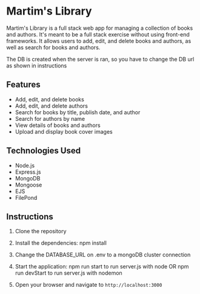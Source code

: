 # Martim's Library

Martim's Library is a full stack web app for managing a collection of books and authors.
It's meant to be a full stack exercise without using front-end frameworks.
It allows users to add, edit, and delete books and authors, as well as search for books and authors.

The DB is created when the server is ran, so you have to change the DB url as shown in instructions

## Features

- Add, edit, and delete books
- Add, edit, and delete authors
- Search for books by title, publish date, and author
- Search for authors by name
- View details of books and authors
- Upload and display book cover images

## Technologies Used

- Node.js
- Express.js
- MongoDB
- Mongoose
- EJS 
- FilePond 

## Instructions

1. Clone the repository


2. Install the dependencies: 
    npm install


3. Change the DATABASE_URL on .env to a mongoDB cluster connection

4. Start the application:
    npm run start to run server.js with node
    OR
    npm run devStart to run server.js with nodemon
  

5. Open your browser and navigate to `http://localhost:3000`